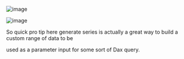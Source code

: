 

![image](https://github.com/liubovkyry/DAX/assets/118057504/f67e811d-5a07-496a-a556-3d8a52d2d803)


![image](https://github.com/liubovkyry/DAX/assets/118057504/affbcf39-26e5-4fc1-99d4-4d92da29478b)

So quick pro tip here generate series is actually a great way to build a custom range of data to be

used as a parameter input for some sort of Dax query.
